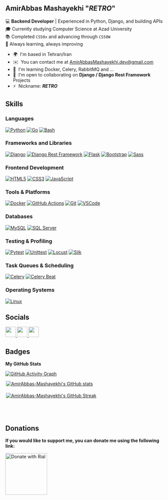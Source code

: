 AmirAbbas Mashayekhi "*RETRO*"
---------------------------------------------

💻 **Backend Developer** | Experienced in Python, Django, and building APIs <br>
🎓 Currently studying Computer Science at Azad University <br>
📚 Completed `CS50x` and advancing through `CS50W` <br>
🌱 Always learning, always improving <br>


* 🌍  I'm based in Tehran/Iran
* ✉️  You can contact me at [AmirAbbasMashayekhi.dev@gmail.com](mailto:AmirAbbasMashayekhi.dev@gmail.com)
* 🧠  I'm learning Docker, Celery, RabbitMQ and ...
* 🤝  I'm open to collaborating on **Django / Django Rest Framework** Projects
* ⚡  Nickname: ***RETRO***

## Skills


### **Languages**
[![Python](https://img.shields.io/badge/Python-FFD43B?style=flat&logo=python&logoColor=white)](https://www.python.org/)
[![Go](https://img.shields.io/badge/Go-00ADD8?style=flat&logo=go&logoColor=white)](https://go.dev/)
[![Bash](https://img.shields.io/badge/Bash-4EAA25?style=flat&logo=gnubash&logoColor=white)](https://www.gnu.org/software/bash/)


### **Frameworks and Libraries**
[![Django](https://img.shields.io/badge/Django-092E20?style=flat&logo=django&logoColor=white)](https://www.djangoproject.com/)
[![Django Rest Framework](https://img.shields.io/badge/DRF-092E20?style=flat&logo=django&logoColor=white)](https://www.django-rest-framework.org/)
[![Flask](https://img.shields.io/badge/Flask-000000?style=flat&logo=flask&logoColor=white)](https://flask.palletsprojects.com/)
[![Bootstrap](https://img.shields.io/badge/Bootstrap-7952B3?style=flat&logo=bootstrap&logoColor=white)](https://getbootstrap.com/)
[![Sass](https://img.shields.io/badge/Sass-CC6699?style=flat&logo=sass&logoColor=white)](https://sass-lang.com/)


### **Frontend Development**
[![HTML5](https://img.shields.io/badge/HTML5-E34F26?style=flat&logo=html5&logoColor=white)](https://developer.mozilla.org/en-US/docs/Web/HTML)
[![CSS3](https://img.shields.io/badge/CSS3-1572B6?style=flat&logo=css3&logoColor=white)](https://developer.mozilla.org/en-US/docs/Web/CSS)
[![JavaScript](https://img.shields.io/badge/JavaScript-F7DF1E?style=flat&logo=javascript&logoColor=black)](https://developer.mozilla.org/en-US/docs/Web/JavaScript)


### **Tools & Platforms**
[![Docker](https://img.shields.io/badge/Docker-2496ED?style=flat&logo=docker&logoColor=white)](https://www.docker.com/)
[![GitHub Actions](https://img.shields.io/badge/GitHub_Actions-2088FF?style=flat&logo=github-actions&logoColor=white)](https://docs.github.com/en/actions)
[![Git](https://img.shields.io/badge/Git-F05032?style=flat&logo=git&logoColor=white)](https://git-scm.com/)
[![VSCode](https://img.shields.io/badge/VSCode-0078D4?style=flat&logo=visualstudiocode&logoColor=white)](https://code.visualstudio.com/)


### **Databases**
[![MySQL](https://img.shields.io/badge/MySQL-4479A1?style=flat&logo=mysql&logoColor=white)](https://www.mysql.com/)
[![SQL Server](https://img.shields.io/badge/SQL_Server-CC2927?style=flat&logo=microsoftsqlserver&logoColor=white)](https://www.microsoft.com/en-us/sql-server)


### **Testing & Profiling**
[![Pytest](https://img.shields.io/badge/Pytest-000000?style=flat&logo=pytest&logoColor=white)](https://pytest.org/)
[![Unittest](https://img.shields.io/badge/Unittest-007D6E?style=flat&logo=python&logoColor=white)](https://docs.python.org/3/library/unittest.html)
[![Locust](https://img.shields.io/badge/Locust-000000?style=flat&logo=python&logoColor=white)](https://locust.io/)
[![Silk](https://img.shields.io/badge/Silk-000000?style=flat&logo=python&logoColor=white)](https://github.com/jazzband/django-silk)


### **Task Queues & Scheduling**
[![Celery](https://img.shields.io/badge/Celery-37814A?style=flat&logo=python&logoColor=white)](https://docs.celeryproject.org/)
[![Celery Beat](https://img.shields.io/badge/Celery_Beat-37814A?style=flat&logo=python&logoColor=white)](https://docs.celeryproject.org/en/stable/userguide/periodic-tasks.html)


### **Operating Systems**
[![Linux](https://img.shields.io/badge/Linux-FCC624?style=flat&logo=linux&logoColor=white)](https://www.kernel.org/)



## Socials

<p align="left"> <a href="https://www.github.com/AmirAbbas-Mashayekhi" target="_blank" rel="noreferrer"> <picture> <source media="(prefers-color-scheme: dark)" srcset="https://raw.githubusercontent.com/danielcranney/readme-generator/main/public/icons/socials/github-dark.svg" /> <source media="(prefers-color-scheme: light)" srcset="https://raw.githubusercontent.com/danielcranney/readme-generator/main/public/icons/socials/github.svg" /> <img src="https://raw.githubusercontent.com/danielcranney/readme-generator/main/public/icons/socials/github.svg" width="32" height="32" /> </picture> </a> <a href="https://www.linkedin.com/in/amirabbas-mashayekhi-5009122a5" target="_blank" rel="noreferrer"> <picture> <source media="(prefers-color-scheme: dark)" srcset="https://raw.githubusercontent.com/danielcranney/readme-generator/main/public/icons/socials/linkedin-dark.svg" /> <source media="(prefers-color-scheme: light)" srcset="https://raw.githubusercontent.com/danielcranney/readme-generator/main/public/icons/socials/linkedin.svg" /> <img src="https://raw.githubusercontent.com/danielcranney/readme-generator/main/public/icons/socials/linkedin.svg" width="32" height="32" /> </picture> </a> <a href="https://www.threads.net/@amir___mash" target="_blank" rel="noreferrer"> <picture> <source media="(prefers-color-scheme: dark)" srcset="https://raw.githubusercontent.com/danielcranney/readme-generator/main/public/icons/socials/threads-dark.svg" /> <source media="(prefers-color-scheme: light)" srcset="https://raw.githubusercontent.com/danielcranney/readme-generator/main/public/icons/socials/threads.svg" /> <img src="https://raw.githubusercontent.com/danielcranney/readme-generator/main/public/icons/socials/threads.svg" width="32" height="32" /> </picture> </a></p>

## Badges

<b>My GitHub Stats</b>

[![GitHub Activity Graph](https://github-readme-activity-graph.vercel.app/graph?username=AmirAbbas-Mashayekhi&theme=github-compact&hide_border=true)](https://github.com/AmirAbbas-Mashayekhi/github-readme-activity-graph)

<div style="display: flex; justify-content: center; flex-wrap: wrap; gap: 20px;">
  <a href="http://www.github.com/AmirAbbas-Mashayekhi" style="flex: 1 1 40%; max-width: 500px; min-width: 280px;">
    <img src="https://github-readme-stats.vercel.app/api?username=AmirAbbas-Mashayekhi&show_icons=true&hide=&count_private=true&theme=chartreuse-dark&bg_color=0d1117&hide_border=true&show_icons=true" alt="AmirAbbas-Mashayekhi's GitHub stats" />
  </a>
  <a href="http://www.github.com/AmirAbbas-Mashayekhi" style="flex: 1 1 40%; max-width: 500px; min-width: 280px;">
    <img src="https://github-readme-streak-stats.herokuapp.com/?user=AmirAbbas-Mashayekhi&theme=github-dark&bg_color=0d1117&hide_border=true&show_icons=true" alt="AmirAbbas-Mashayekhi's GitHub Streak" />
  </a>
</div>

<br />
<br />
<br />

<!-- <b>Top Repositories</b>

<div style="display: flex; justify-content: space-between; flex-wrap: wrap; gap: 20px;">
  <a href="https://github.com/AmirAbbas-Mashayekhi/TaskFlow" style="flex: 1 1 45%; max-width: 500px; min-width: 280px;">
    <img src="https://github-readme-stats.vercel.app/api/pin/?username=AmirAbbas-Mashayekhi&repo=TaskFlow&theme=catppuccin_mocha&hide_border=true&locale=en" alt="TaskFlow" width="100%" />
  </a>
  <a href="https://github.com/AmirAbbas-Mashayekhi/DRF-Notes" style="flex: 1 1 45%; max-width: 500px; min-width: 280px;">
    <img src="https://github-readme-stats.vercel.app/api/pin/?username=AmirAbbas-Mashayekhi&repo=DRF-Notes&theme=catppuccin_mocha&hide_border=true&locale=en" alt="DRF-Notes" width="100%" />
  </a>
</div>

<br />
<br />
<br /> -->

## Donations

**If you would like to support me, you can donate me using the following link:**

<a href="https://www.coffeete.ir/AmirAbbas_Mashayekhi">
  <img src="https://img.shields.io/badge/Donate-FFDD00?style=flat&logo=buy-me-a-coffee&logoColor=black" alt="Donate with Rial" width="130">
</a>

